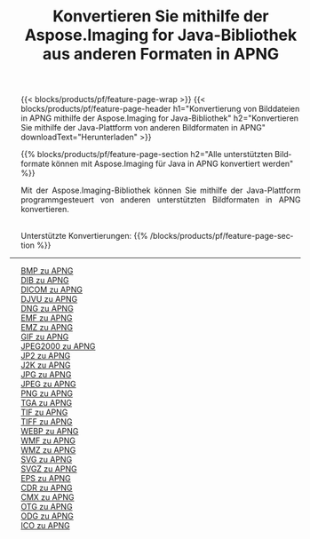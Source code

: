 ﻿---
title: Konvertieren Sie mithilfe der Aspose.Imaging for Java-Bibliothek aus anderen Formaten in APNG 
weight: 3920
url: /de/java/conversion/to/apng 
lang: de
langdirlevel: 2
locales: zh-hans,ja,it,ru,de,es,fr,nl,id,lt,pl,pt,vi,tr,ko,zh-hant,ar,hi,th,sv,cs,uk,he
description: Mit Aspose.Imaging können Sie mithilfe von Java aus anderen Formaten in APNG konvertieren
---

{{< blocks/products/pf/feature-page-wrap >}}
{{< blocks/products/pf/feature-page-header h1="Konvertierung von Bilddateien in APNG mithilfe der Aspose.Imaging for Java-Bibliothek" h2="Konvertieren Sie mithilfe der Java-Plattform von anderen Bildformaten in APNG" downloadText="Herunterladen" >}}


{{% blocks/products/pf/feature-page-section  h2="Alle unterstützten Bildformate können mit Aspose.Imaging für Java in APNG konvertiert werden" %}}
<p align=justify>Mit der Aspose.Imaging-Bibliothek können Sie mithilfe der Java-Plattform programmgesteuert von anderen unterstützten Bildformaten in APNG konvertieren.</p>
<br/>
Unterstützte Konvertierungen:
{{% /blocks/products/pf/feature-page-section %}}
<div class="container-fluid productfamilypage bg-gray">
    <div class="convertypes bg-gray agp-content section">
        <div class="container">
		<hr style="margin-left:-20px;"/>
		<div class="row other-converters">
		    <div class='col-md-2 other-converter remove-lp remove-rp'><a href="/imaging/de/java/conversion/bmp-to-apng" >BMP zu APNG</a></div>
<div class='col-md-2 other-converter remove-lp remove-rp'><a href="/imaging/de/java/conversion/dib-to-apng" >DIB zu APNG</a></div>
<div class='col-md-2 other-converter remove-lp remove-rp'><a href="/imaging/de/java/conversion/dicom-to-apng" >DICOM zu APNG</a></div>
<div class='col-md-2 other-converter remove-lp remove-rp'><a href="/imaging/de/java/conversion/djvu-to-apng" >DJVU zu APNG</a></div>
<div class='col-md-2 other-converter remove-lp remove-rp'><a href="/imaging/de/java/conversion/dng-to-apng" >DNG zu APNG</a></div>
<div class='col-md-2 other-converter remove-lp remove-rp'><a href="/imaging/de/java/conversion/emf-to-apng" >EMF zu APNG</a></div>
<div class='col-md-2 other-converter remove-lp remove-rp'><a href="/imaging/de/java/conversion/emz-to-apng" >EMZ zu APNG</a></div>
<div class='col-md-2 other-converter remove-lp remove-rp'><a href="/imaging/de/java/conversion/gif-to-apng" >GIF zu APNG</a></div>
<div class='col-md-2 other-converter remove-lp remove-rp'><a href="/imaging/de/java/conversion/jpeg2000-to-apng" >JPEG2000 zu APNG</a></div>
<div class='col-md-2 other-converter remove-lp remove-rp'><a href="/imaging/de/java/conversion/jp2-to-apng" >JP2 zu APNG</a></div>
<div class='col-md-2 other-converter remove-lp remove-rp'><a href="/imaging/de/java/conversion/j2k-to-apng" >J2K zu APNG</a></div>
<div class='col-md-2 other-converter remove-lp remove-rp'><a href="/imaging/de/java/conversion/jpg-to-apng" >JPG zu APNG</a></div>
<div class='col-md-2 other-converter remove-lp remove-rp'><a href="/imaging/de/java/conversion/jpeg-to-apng" >JPEG zu APNG</a></div>
<div class='col-md-2 other-converter remove-lp remove-rp'><a href="/imaging/de/java/conversion/png-to-apng" >PNG zu APNG</a></div>
<div class='col-md-2 other-converter remove-lp remove-rp'><a href="/imaging/de/java/conversion/tga-to-apng" >TGA zu APNG</a></div>
<div class='col-md-2 other-converter remove-lp remove-rp'><a href="/imaging/de/java/conversion/tif-to-apng" >TIF zu APNG</a></div>
<div class='col-md-2 other-converter remove-lp remove-rp'><a href="/imaging/de/java/conversion/tiff-to-apng" >TIFF zu APNG</a></div>
<div class='col-md-2 other-converter remove-lp remove-rp'><a href="/imaging/de/java/conversion/webp-to-apng" >WEBP zu APNG</a></div>
<div class='col-md-2 other-converter remove-lp remove-rp'><a href="/imaging/de/java/conversion/wmf-to-apng" >WMF zu APNG</a></div>
<div class='col-md-2 other-converter remove-lp remove-rp'><a href="/imaging/de/java/conversion/wmz-to-apng" >WMZ zu APNG</a></div>
<div class='col-md-2 other-converter remove-lp remove-rp'><a href="/imaging/de/java/conversion/svg-to-apng" >SVG zu APNG</a></div>
<div class='col-md-2 other-converter remove-lp remove-rp'><a href="/imaging/de/java/conversion/svgz-to-apng" >SVGZ zu APNG</a></div>
<div class='col-md-2 other-converter remove-lp remove-rp'><a href="/imaging/de/java/conversion/eps-to-apng" >EPS zu APNG</a></div>
<div class='col-md-2 other-converter remove-lp remove-rp'><a href="/imaging/de/java/conversion/cdr-to-apng" >CDR zu APNG</a></div>
<div class='col-md-2 other-converter remove-lp remove-rp'><a href="/imaging/de/java/conversion/cmx-to-apng" >CMX zu APNG</a></div>
<div class='col-md-2 other-converter remove-lp remove-rp'><a href="/imaging/de/java/conversion/otg-to-apng" >OTG zu APNG</a></div>
<div class='col-md-2 other-converter remove-lp remove-rp'><a href="/imaging/de/java/conversion/odg-to-apng" >ODG zu APNG</a></div>
<div class='col-md-2 other-converter remove-lp remove-rp'><a href="/imaging/de/java/conversion/ico-to-apng" >ICO zu APNG</a></div>
                </div>
        </div>
    </div>
</div>
<br/>

